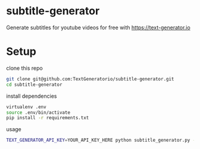 # subtitle-generator
Generate subtitles for youtube videos for free with https://text-generator.io



# Setup

clone this repo

```bash
git clone git@github.com:TextGeneratorio/subtitle-generator.git 
cd subtitle-generator
```

install dependencies

```bash
virtualenv .env
source .env/bin/activate
pip install -r requirements.txt
```


usage

```bash
TEXT_GENERATOR_API_KEY=YOUR_API_KEY_HERE python subtitle_generator.py --video_url "https://www.youtube.com/watch?v=uJgzCQYVv44&ab_channel=LeviTheGiant" --output_file output.srt
```

